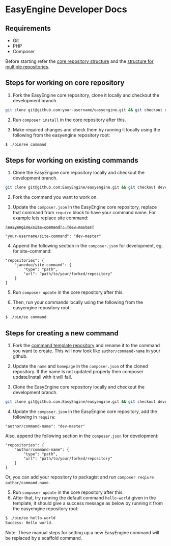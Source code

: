 EasyEngine Developer Docs
=========================

## Requirements

* Git
* PHP
* Composer

Before starting refer the [core repository structure](core-repo-structure.md) and the [structure for multiple repositories](structure-for-multiple-repos.md).

## Steps for working on core repository

1. Fork the EasyEngine core repository, clone it locally and checkout the development branch.
```bash
git clone git@github.com:your-username/easyengine.git && git checkout develop-v4 
```
2. Run `composer install` in the core repository after this.  

3. Make required changes and check them by running it locally using the following from the easyengine repository root:
```bash
$ ./bin/ee command
```

## Steps for working on existing commands

1. Clone the EasyEngine core repository locally and checkout the development branch.
```bash
git clone git@github.com:EasyEngine/easyengine.git && git checkout develop-v4 
```

2. Fork the command you want to work on.

3. Update the `composer.json` in the EasyEngine core repository, replace that command from `require` block to have your command name. For example lets replace site command: 

~~```"easyengine/site-command": "dev-master"```~~

```"your-username/site-command": "dev-master"```

4. Append the following section in the `composer.json` for development, eg. for site-command:
```
"repositories": {
    "janedoe/site-command": {
        "type": "path",
        "url": "path/to/your/forked/repository"
    }
}
```

5. Run `composer update` in the core repository after this.

6. Then, run your commands locally using the following from the easyengine repository root:
```bash
$ ./bin/ee command
```

## Steps for creating a new command

1. Fork the [command template repository](https://github.com/EasyEngine/command-template) and rename it to the command you want to create. This will now look like `author/command-name` in your github.

2. Update the `name` and `homepage` in the `composer.json` of the  cloned repository. If the name is not updated properly then composer update/install with it will fail. 

3. Clone the EasyEngine core repository locally and checkout the development branch.
```bash
git clone git@github.com:EasyEngine/easyengine.git && git checkout develop-v4 
```
4. Update the `composer.json` in the EasyEngine core repository, add the following in `require`:
```
"author/command-name": "dev-master"
```
Also, append the following section in the `composer.json` for development:
```
"repositories": {
    "author/command-name": {
        "type": "path",
        "url": "path/to/your/forked/repository"
    }
}
```

Or, you can add your repository to packagist and run `composer reqiure author/command-name`.

5. Run `composer update` in the core repository after this.
6. After that, try running the default command `hello-world` given in the template, it should give a success message as below by running it from the easyengine repository root:
```bash
$ ./bin/ee hello-world
Success: Hello world.
```

Note: These manual steps for setting up a new EasyEngine command will be replaced by a scaffold command.